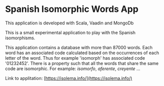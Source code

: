 # Spanish Isomorphic Words App #

This application is developed with Scala, Vaadin and MongoDb

This is a small experimental application to play with the Spanish isomorphisms.


This application contains a database with more than 87000 words. Each word has an associated  code calculated based on the occurrences of each letter of the word. Thus for example 'isomorph' has associated code '01232452'. There is a property such that all the words that share the same code are isomorphic. For example: *isomorfo*, *aferente*, *creyente* ...


Link to applitation: [https://isolema.info/](https://isolema.info/)
